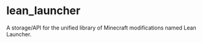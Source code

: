 # lean_launcher
A storage/API for the unified library of Minecraft modifications named Lean Launcher.
